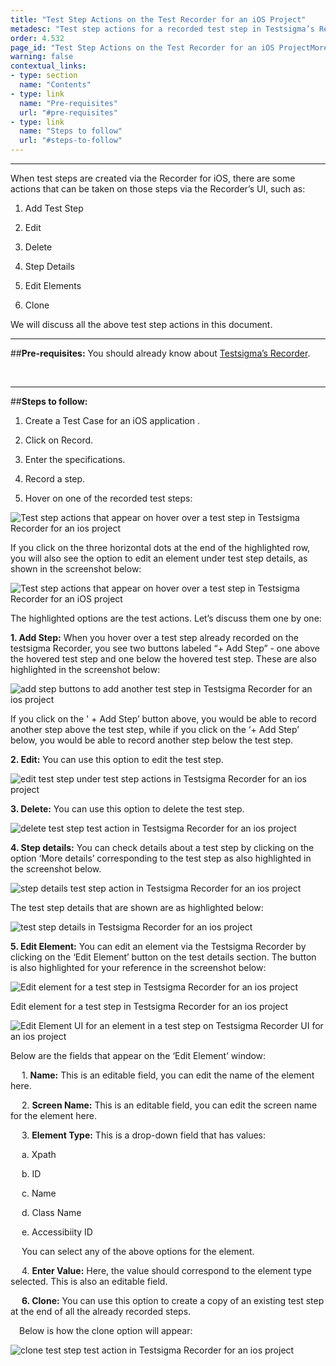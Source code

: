 ```yaml
---
title: "Test Step Actions on the Test Recorder for an iOS Project"
metadesc: "Test step actions for a recorded test step in Testsigma’s Recorder UI for an ios project."
order: 4.532
page_id: "Test Step Actions on the Test Recorder for an iOS ProjectMore Actions"
warning: false
contextual_links:
- type: section
  name: "Contents"
- type: link
  name: "Pre-requisites"
  url: "#pre-requisites"
- type: link
  name: "Steps to follow"
  url: "#steps-to-follow"
---
```


---
When test steps are created via the Recorder for iOS, there are some actions that can be taken on those steps via the Recorder’s UI, such as: 


1. Add Test Step
   
2. Edit
   
3. Delete
   
4. Step Details
   
5. Edit Elements
   
6. Clone


We will discuss all the above test step actions in this document.


---
##**Pre-requisites:**
You should already know about [Testsigma’s Recorder](https://testsigma.com/docs/test-cases/create-steps-recorder/android-apps/overview/).

&emsp;

---
##**Steps to follow:**
1. Create a Test Case for an iOS application .

2. Click on Record.

3. Enter the specifications.

4. Record a step.

5. Hover on one of the recorded test steps:

![Test step actions that appear on hover over a test step in Testsigma Recorder for an ios project](https://docs.testsigma.com/images/step-actions/hover-over-test-steps-test-step-actions-testsigma-element-inspector-ios.png)

If you click on the three horizontal dots at the end of the highlighted row, you will also see the option to edit an element under test step details, as shown in the screenshot below:

![Test step actions that appear on hover over a test step in Testsigma Recorder for an iOS project](https://docs.testsigma.com/images/step-actions/edit-element-test-step-actions-testsigma-element-inspector-ios.png)

The highlighted options are the test actions. Let’s discuss them one by one:

**1. Add Step:** When you hover over a test step already recorded on the testsigma Recorder, you see two buttons labeled “+ Add Step” - one above the hovered test step and one below the hovered test step. These are also highlighted in the screenshot below:

![add step buttons to add another test step in Testsigma Recorder for an ios project](https://docs.testsigma.com/images/step-actions/add-step-buttons-test-steps-testsigma-element-inspector-ios.png)


If you click on the ' + Add Step’ button above, you would be able to record another step above the test step, while if you click on the ‘+ Add Step’ below, you would be able to record another step below the test step.



**2. Edit:** You can use this option to edit the test step. 

![edit test step under test step actions in Testsigma Recorder for an ios project](https://docs.testsigma.com/images/step-actions/edit-test-step-test-action-testsigma-element-inspector-ios.png)

**3. Delete:**  You can use this option to delete the test step.

![delete test step test action in Testsigma Recorder for an ios project](https://docs.testsigma.com/images/step-actions/delete-test-step-test-action-testsigma-element-inspector-ios.png)

**4. Step details:** You can check details about a test step by clicking on the option ‘More details’ corresponding to the test step as also highlighted in the screenshot below.

![step details test step action in Testsigma Recorder for an ios project](https://docs.testsigma.com/images/step-actions/step-details-test-step-action-testsigma-element-inspector-ios.png)

The test step details that are shown are as highlighted below:

![test step details in Testsigma Recorder for an ios project](https://docs.testsigma.com/images/step-actions/test-step-details-testsigma-element-inspector-ios.png)

**5. Edit Element:** You can edit an element via the Testsigma Recorder by clicking on the ‘Edit Element’ button on the test details section. The button is also highlighted for your reference in the screenshot below:

![Edit element for a test step in Testsigma Recorder for an ios project](https://docs.testsigma.com/images/step-actions/edit-element-test-step-details-testsigma-element-inspector-ios.png)

Edit element for a test step in Testsigma Recorder for an ios project

![Edit Element UI for an element in a test step on Testsigma Recorder UI for an ios project](https://docs.testsigma.com/images/step-actions/edit-element-ui-testsigma-element-inspector-ios.png)

Below are the fields that appear on the ‘Edit Element’ window:

&emsp; 1. **Name:** This is an editable field, you can edit the name of the element here.

&emsp; 2. **Screen Name:** This is an editable field, you can edit the screen name for the element here.

&emsp; 3. **Element Type:** This is a drop-down field that has values:

&emsp; a. Xpath

&emsp; b. ID

&emsp; c. Name

&emsp; d. Class Name

&emsp; e. Accessibiity ID

&emsp; You can select any of the above options for the element.

&emsp; 4. **Enter Value:** Here, the value should correspond to the element type selected. This is also an editable field.

&emsp;
**6. Clone:** You can use this option to create a copy of an existing test step at the end of all the already recorded steps.

&emsp;Below is how the clone option will appear:

![clone test step test action in Testsigma Recorder for an ios project](https://docs.testsigma.com/images/step-actions/clone-test-step-test-action-testsigma-element-inspector-ios.png)






	
